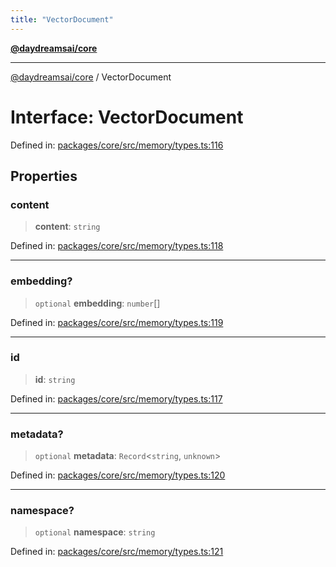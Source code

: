 ```yaml
---
title: "VectorDocument"
---
```


[**@daydreamsai/core**](./api-reference.md)

***

[@daydreamsai/core](./api-reference.md) / VectorDocument

# Interface: VectorDocument

Defined in: [packages/core/src/memory/types.ts:116](https://github.com/dojoengine/daydreams/blob/95678f46ea3908883ec80d853a28c9f23ca4f5c2/packages/core/src/memory/types.ts#L116)

## Properties

### content

> **content**: `string`

Defined in: [packages/core/src/memory/types.ts:118](https://github.com/dojoengine/daydreams/blob/95678f46ea3908883ec80d853a28c9f23ca4f5c2/packages/core/src/memory/types.ts#L118)

***

### embedding?

> `optional` **embedding**: `number`[]

Defined in: [packages/core/src/memory/types.ts:119](https://github.com/dojoengine/daydreams/blob/95678f46ea3908883ec80d853a28c9f23ca4f5c2/packages/core/src/memory/types.ts#L119)

***

### id

> **id**: `string`

Defined in: [packages/core/src/memory/types.ts:117](https://github.com/dojoengine/daydreams/blob/95678f46ea3908883ec80d853a28c9f23ca4f5c2/packages/core/src/memory/types.ts#L117)

***

### metadata?

> `optional` **metadata**: `Record`\<`string`, `unknown`\>

Defined in: [packages/core/src/memory/types.ts:120](https://github.com/dojoengine/daydreams/blob/95678f46ea3908883ec80d853a28c9f23ca4f5c2/packages/core/src/memory/types.ts#L120)

***

### namespace?

> `optional` **namespace**: `string`

Defined in: [packages/core/src/memory/types.ts:121](https://github.com/dojoengine/daydreams/blob/95678f46ea3908883ec80d853a28c9f23ca4f5c2/packages/core/src/memory/types.ts#L121)
